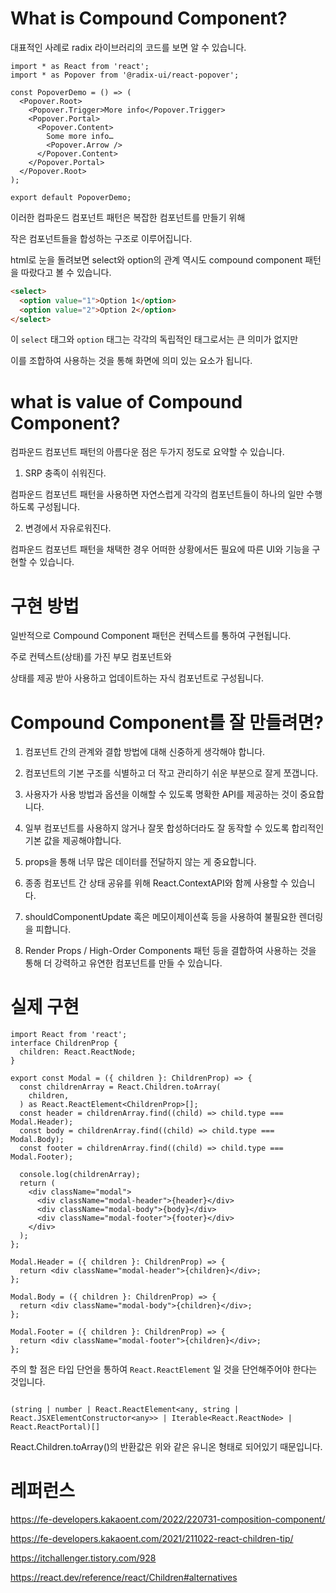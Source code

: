 # What is Compound Component?

대표적인 사례로 radix 라이브러리의 코드를 보면 알 수 있습니다.

```tsx
import * as React from 'react';
import * as Popover from '@radix-ui/react-popover';

const PopoverDemo = () => (
  <Popover.Root>
    <Popover.Trigger>More info</Popover.Trigger>
    <Popover.Portal>
      <Popover.Content>
        Some more info…
        <Popover.Arrow />
      </Popover.Content>
    </Popover.Portal>
  </Popover.Root>
);

export default PopoverDemo;
```

이러한 컴파운드 컴포넌트 패턴은 복잡한 컴포넌트를 만들기 위해

작은 컴포넌트들을 합성하는 구조로 이루어집니다.

html로 눈을 돌려보면 select와 option의 관계 역시도 compound component 패턴을 따랐다고 볼 수 있습니다.

```html
<select>
  <option value="1">Option 1</option>
  <option value="2">Option 2</option>
</select>
```

이 `select` 태그와 `option` 태그는 각각의 독립적인 태그로서는 큰 의미가 없지만

이를 조합하여 사용하는 것을 통해 화면에 의미 있는 요소가 됩니다.



# what is value of Compound Component?

컴파운드 컴포넌트 패턴의 아름다운 점은 두가지 정도로 요약할 수 있습니다.

1. SRP 충족이 쉬워진다.

컴파운드 컴포넌트 패턴을 사용하면 자연스럽게 각각의 컴포넌트들이 하나의 일만 수행하도록 구성됩니다.

2. 변경에서 자유로워진다.

컴파운드 컴포넌트 패턴을 채택한 경우 어떠한 상황에서든 필요에 따른 UI와 기능을 구현할 수 있습니다.


# 구현 방법

일반적으로 Compound Component 패턴은 컨텍스트를 통하여 구현됩니다.

주로 컨텍스트(상태)를 가진 부모 컴포넌트와

상태를 제공 받아 사용하고 업데이트하는 자식 컴포넌트로 구성됩니다.


# Compound Component를 잘 만들려면?

1. 컴포넌트 간의 관계와 결합 방법에 대해 신중하게 생각해야 합니다.

2. 컴포넌트의 기본 구조를 식별하고 더 작고 관리하기 쉬운 부분으로 잘게 쪼갭니다.

3. 사용자가 사용 방법과 옵션을 이해할 수 있도록 명확한 API를 제공하는 것이 중요합니다.

4. 일부 컴포넌트를 사용하지 않거나 잘못 합성하더라도 잘 동작할 수 있도록 합리적인 기본 값을 제공해야합니다.

5. props을 통해 너무 많은 데이터를 전달하지 않는 게 중요합니다.

6. 종종 컴포넌트 간 상태 공유를 위해 React.ContextAPI와 함께 사용할 수 있습니다.

7. shouldComponentUpdate 혹은 메모이제이션훅 등을 사용하여 불필요한 렌더링을 피합니다.

8. Render Props / High-Order Components 패턴 등을 결합하여 사용하는 것을 통해 더 강력하고 유연한 컴포넌트를 만들 수 있습니다.


# 실제 구현

```tsx
import React from 'react';
interface ChildrenProp {
  children: React.ReactNode;
}

export const Modal = ({ children }: ChildrenProp) => {
  const childrenArray = React.Children.toArray(
    children,
  ) as React.ReactElement<ChildrenProp>[];
  const header = childrenArray.find((child) => child.type === Modal.Header);
  const body = childrenArray.find((child) => child.type === Modal.Body);
  const footer = childrenArray.find((child) => child.type === Modal.Footer);

  console.log(childrenArray);
  return (
    <div className="modal">
      <div className="modal-header">{header}</div>
      <div className="modal-body">{body}</div>
      <div className="modal-footer">{footer}</div>
    </div>
  );
};

Modal.Header = ({ children }: ChildrenProp) => {
  return <div className="modal-header">{children}</div>;
};

Modal.Body = ({ children }: ChildrenProp) => {
  return <div className="modal-body">{children}</div>;
};

Modal.Footer = ({ children }: ChildrenProp) => {
  return <div className="modal-footer">{children}</div>;
};

```


주의 할 점은 타입 단언을 통하여 `React.ReactElement` 일 것을 단언해주어야 한다는 것입니다.

```tsx

(string | number | React.ReactElement<any, string | React.JSXElementConstructor<any>> | Iterable<React.ReactNode> | React.ReactPortal)[]

```

React.Children.toArray()의 반환값은 위와 같은 유니온 형태로 되어있기 때문입니다.



# 레퍼런스

https://fe-developers.kakaoent.com/2022/220731-composition-component/

https://fe-developers.kakaoent.com/2021/211022-react-children-tip/

https://itchallenger.tistory.com/928

https://react.dev/reference/react/Children#alternatives
